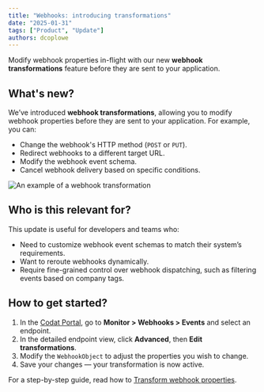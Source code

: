 ```yaml
---
title: "Webhooks: introducing transformations"
date: "2025-01-31"
tags: ["Product", "Update"]
authors: dcoplowe
---
```


Modify webhook properties in-flight with our new **webhook transformations** feature before they are sent to your application.

<!--truncate-->

## What's new?

We’ve introduced **webhook transformations**, allowing you to modify webhook properties before they are sent to your application. For example, you can:

- Change the webhook's HTTP method (`POST` or `PUT`).  
- Redirect webhooks to a different target URL.
- Modify the webhook event schema.
- Cancel webhook delivery based on specific conditions.  

![An example of a webhook transformation](/img/use-the-api/webhooks-transformation-edit.png)

## Who is this relevant for?

This update is useful for developers and teams who:
- Need to customize webhook event schemas to match their system’s requirements.
- Want to reroute webhooks dynamically.
- Require fine-grained control over webhook dispatching, such as filtering events based on company tags.

## How to get started?

1. In the [Codat Portal](https://app.codat.io/monitor/events), go to **Monitor > Webhooks > Events** and select an endpoint.  
2. In the detailed endpoint view, click **Advanced**, then **Edit transformations**.  
3. Modify the `WebhookObject` to adjust the properties you wish to change.  
4. Save your changes — your transformation is now active.

For a step-by-step guide, read how to [Transform webhook properties](/using-the-api/webhooks/create-consumer#transform-webhook-properties).
